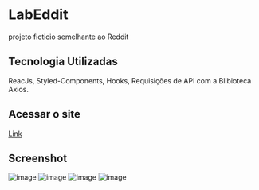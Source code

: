 # LabEddit

projeto ficticio semelhante ao Reddit

## Tecnologia Utilizadas

ReacJs, Styled-Components, Hooks, Requisições de API com a Blibioteca Axios.

## Acessar o site

[Link](http://labeddith-jord-alves.surge.sh/)

## Screenshot

![image](https://user-images.githubusercontent.com/90051803/182005195-88151389-8417-4095-a8c6-c50e5b2661ad.png)
![image](https://user-images.githubusercontent.com/90051803/182005203-68a54c3b-00d2-4ebf-9a48-227bfb835e1e.png)
![image](https://user-images.githubusercontent.com/90051803/182005214-2388a1f6-ac3f-45b0-8755-f143e8ab703e.png)
![image](https://user-images.githubusercontent.com/90051803/182005236-29dd706e-0199-4f17-ae06-d8c676486770.png)



